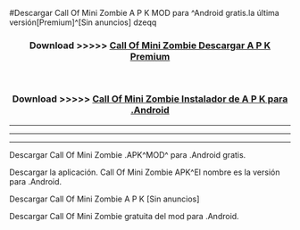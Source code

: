 #Descargar Call Of Mini Zombie  A P K MOD para ^Android gratis.la última versión[Premium]^[Sin anuncios] dzeqq



<div align="center">
<h3>Download >>>>> <a href="https://es-web.web.app/?es= Call Of Mini Zombie ">Call Of Mini Zombie  Descargar A P K Premium</a></h3><br>

<h3>Download >>>>> <a href="https://es-web.web.app/?es= Call Of Mini Zombie ">Call Of Mini Zombie  Instalador de A P K para .Android</a></h3>
</div>


----------------------------------------------------------

----------------------------------------------------------

----------------------------------------------------------

Descargar Call Of Mini Zombie  .APK^MOD^ para .Android gratis.

Descargar la aplicación. Call Of Mini Zombie  APK^El nombre es la versión para .Android.

Descargar Call Of Mini Zombie  A P K [Sin anuncios]

Descargar Call Of Mini Zombie  gratuita del mod para .Android.